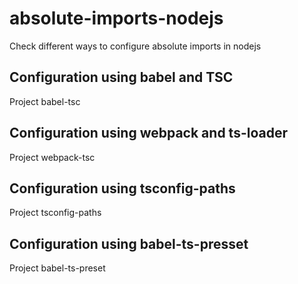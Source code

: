 # absolute-imports-nodejs

Check different ways to configure absolute imports in nodejs

## Configuration using babel and TSC

Project babel-tsc

## Configuration using webpack and ts-loader

Project webpack-tsc

## Configuration using tsconfig-paths

Project tsconfig-paths

## Configuration using babel-ts-presset

Project babel-ts-preset
